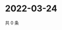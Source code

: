 # 2022-03-24

共 0 条

<!-- BEGIN WEIBO -->
<!-- 最后更新时间 Thu Mar 24 2022 15:14:55 GMT+0800 (China Standard Time) -->

<!-- END WEIBO -->
